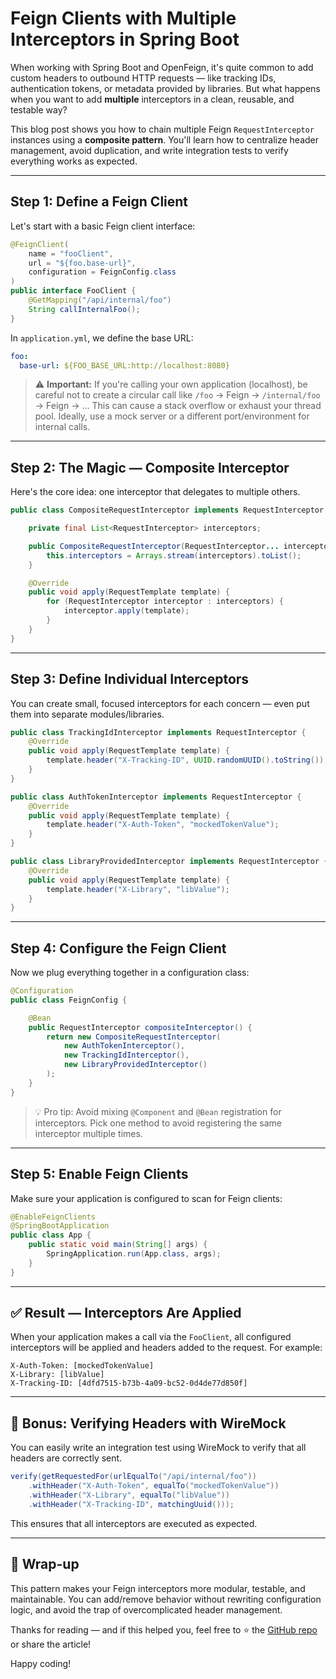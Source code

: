 # Feign Clients with Multiple Interceptors in Spring Boot

When working with Spring Boot and OpenFeign, it's quite common to add custom headers to outbound HTTP requests — like tracking IDs, authentication tokens, or metadata provided by libraries. But what happens when you want to add **multiple** interceptors in a clean, reusable, and testable way?

This blog post shows you how to chain multiple Feign `RequestInterceptor` instances using a **composite pattern**. You'll learn how to centralize header management, avoid duplication, and write integration tests to verify everything works as expected.

---

## Step 1: Define a Feign Client

Let's start with a basic Feign client interface:

```java
@FeignClient(
    name = "fooClient",
    url = "${foo.base-url}",
    configuration = FeignConfig.class
)
public interface FooClient {
    @GetMapping("/api/internal/foo")
    String callInternalFoo();
}
```

In `application.yml`, we define the base URL:

```yaml
foo:
  base-url: ${FOO_BASE_URL:http://localhost:8080}
```

> ⚠️ **Important:** If you're calling your own application (localhost), be careful not to create a circular call like `/foo` → Feign → `/internal/foo` → Feign → ... This can cause a stack overflow or exhaust your thread pool. Ideally, use a mock server or a different port/environment for internal calls.

---

## Step 2: The Magic — Composite Interceptor

Here's the core idea: one interceptor that delegates to multiple others.

```java
public class CompositeRequestInterceptor implements RequestInterceptor {

    private final List<RequestInterceptor> interceptors;

    public CompositeRequestInterceptor(RequestInterceptor... interceptors) {
        this.interceptors = Arrays.stream(interceptors).toList();
    }

    @Override
    public void apply(RequestTemplate template) {
        for (RequestInterceptor interceptor : interceptors) {
            interceptor.apply(template);
        }
    }
}
```

---

## Step 3: Define Individual Interceptors

You can create small, focused interceptors for each concern — even put them into separate modules/libraries.

```java
public class TrackingIdInterceptor implements RequestInterceptor {
    @Override
    public void apply(RequestTemplate template) {
        template.header("X-Tracking-ID", UUID.randomUUID().toString());
    }
}

public class AuthTokenInterceptor implements RequestInterceptor {
    @Override
    public void apply(RequestTemplate template) {
        template.header("X-Auth-Token", "mockedTokenValue");
    }
}

public class LibraryProvidedInterceptor implements RequestInterceptor {
    @Override
    public void apply(RequestTemplate template) {
        template.header("X-Library", "libValue");
    }
}
```

---

## Step 4: Configure the Feign Client

Now we plug everything together in a configuration class:

```java
@Configuration
public class FeignConfig {

    @Bean
    public RequestInterceptor compositeInterceptor() {
        return new CompositeRequestInterceptor(
            new AuthTokenInterceptor(),
            new TrackingIdInterceptor(),
            new LibraryProvidedInterceptor()
        );
    }
}
```

> 💡 Pro tip: Avoid mixing `@Component` and `@Bean` registration for interceptors. Pick one method to avoid registering the same interceptor multiple times.

---

## Step 5: Enable Feign Clients

Make sure your application is configured to scan for Feign clients:

```java
@EnableFeignClients
@SpringBootApplication
public class App {
    public static void main(String[] args) {
        SpringApplication.run(App.class, args);
    }
}
```

---

## ✅ Result — Interceptors Are Applied

When your application makes a call via the `FooClient`, all configured interceptors will be applied and headers added to the request. For example:

```
X-Auth-Token: [mockedTokenValue]
X-Library: [libValue]
X-Tracking-ID: [4dfd7515-b73b-4a09-bc52-0d4de77d850f]
```

---

## 🧪 Bonus: Verifying Headers with WireMock

You can easily write an integration test using WireMock to verify that all headers are correctly sent.

```java
verify(getRequestedFor(urlEqualTo("/api/internal/foo"))
    .withHeader("X-Auth-Token", equalTo("mockedTokenValue"))
    .withHeader("X-Library", equalTo("libValue"))
    .withHeader("X-Tracking-ID", matchingUuid()));
```

This ensures that all interceptors are executed as expected.

---

## 🙌 Wrap-up

This pattern makes your Feign interceptors more modular, testable, and maintainable. You can add/remove behavior without rewriting configuration logic, and avoid the trap of overcomplicated header management.

Thanks for reading — and if this helped you, feel free to ⭐ the [GitHub repo](https://github.com/tarcalia/multiple-inteceptors) or share the article!

Happy coding!

